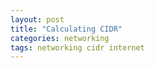 ```yaml
---
layout: post
title: "Calculating CIDR"
categories: networking
tags: networking cidr internet
---
```



